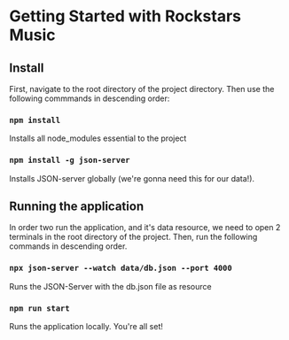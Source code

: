 # Getting Started with Rockstars Music

## Install

First, navigate to the root directory of the project directory.
Then use the following commmands in descending order:

### `npm install`

Installs all node_modules essential to the project

### `npm install -g json-server`

Installs JSON-server globally (we're gonna need this for our data!).

## Running the application

In order two run the application, and it's data resource, we need to open 2 terminals in the root directory of the project.
Then, run the following commands in descending order.

### `npx json-server --watch data/db.json --port 4000`

Runs the JSON-Server with the db.json file as resource

### `npm run start`

Runs the application locally. You're all set!
